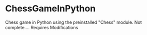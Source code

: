 # ChessGameInPython
Chess game in Python using the preinstalled "Chess" module. Not complete.... Requires Modifications
